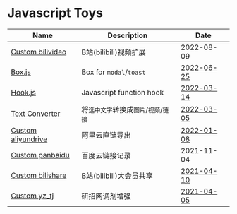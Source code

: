 # Javascript Toys

|Name|Description|Date|
|-|-|-|
|[Custom bilivideo](https://github.com/invobzvr/invotoys.js/tree/main/bilivideo)|B站(bilibili)视频扩展|2022-08-09|
|[Box.js](https://github.com/invobzvr/invotoys.js/tree/main/box.js)|Box for `modal`/`toast`|[2022-06-25](https://greasyfork.org/zh-CN/scripts/447483)|
|[Hook.js](https://github.com/invobzvr/invotoys.js/tree/main/hook.js)|Javascript function hook|[2022-03-14](https://greasyfork.org/zh-CN/scripts/443030)|
|[Text Converter](https://github.com/invobzvr/invotoys.js/tree/main/text_converter)|将`选中文字`转换成`图片`/`视频`/`链接`|[2022-03-05](https://greasyfork.org/zh-CN/scripts/443031)|
|[Custom aliyundrive](https://github.com/invobzvr/invotoys.js/tree/main/aliyundrive)|阿里云直链导出|[2022-01-08](https://greasyfork.org/zh-CN/scripts/438202)|
|[Custom panbaidu](https://github.com/invobzvr/invotoys.js/tree/main/panbaidu)|百度云链接记录|2021-11-04|
|[Custom bilishare](https://github.com/invobzvr/invotoys.js/tree/main/bilishare)|B站(bilibili)大会员共享|[2021-04-10](https://greasyfork.org/zh-CN/scripts/424805)|
|[Custom yz_tj](https://github.com/invobzvr/invotoys.js/tree/main/yz_tj)|研招网调剂增强|[2021-04-05](https://greasyfork.org/zh-CN/scripts/424504)|
